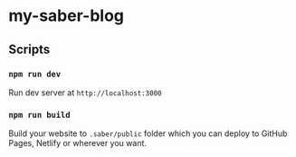 # my-saber-blog

## Scripts

### `npm run dev`

Run dev server at `http://localhost:3000`

### `npm run build`

Build your website to `.saber/public` folder which you can deploy to GitHub Pages, Netlify or wherever you want.
